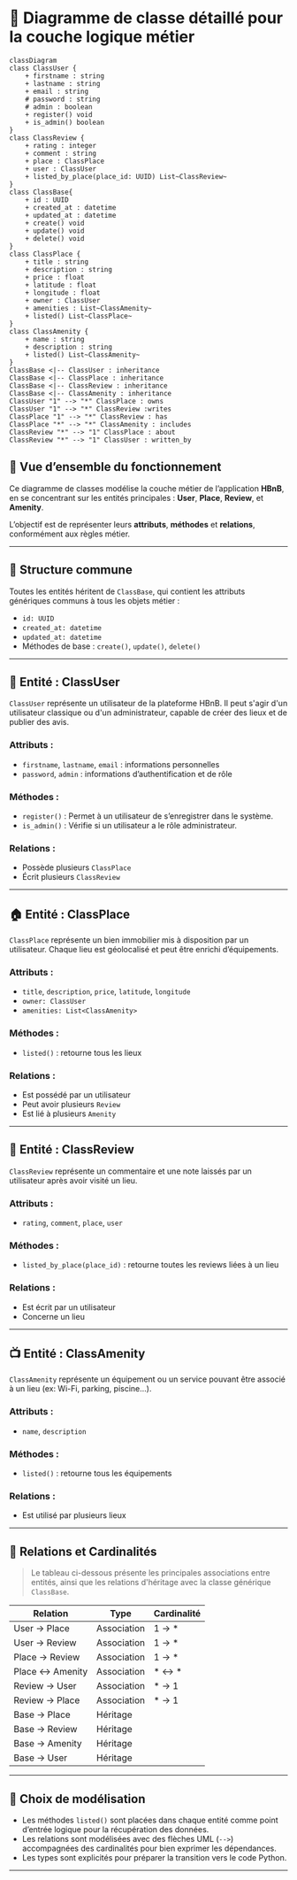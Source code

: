 
# 🧾 Diagramme de classe détaillé pour la couche logique métier

```mermaid
classDiagram
class ClassUser {
    + firstname : string
    + lastname : string
    + email : string
    # password : string
    # admin : boolean
    + register() void
    + is_admin() boolean
}
class ClassReview {
    + rating : integer
    + comment : string
    + place : ClassPlace
    + user : ClassUser
    + listed_by_place(place_id: UUID) List~ClassReview~
}
class ClassBase{
    + id : UUID
    + created_at : datetime
    + updated_at : datetime
    + create() void
    + update() void
    + delete() void
}
class ClassPlace {
    + title : string
    + description : string
    + price : float
    + latitude : float
    + longitude : float
    + owner : ClassUser
    + amenities : List~ClassAmenity~
    + listed() List~ClassPlace~
}
class ClassAmenity {
    + name : string
    + description : string
    + listed() List~ClassAmenity~
}
ClassBase <|-- ClassUser : inheritance
ClassBase <|-- ClassPlace : inheritance
ClassBase <|-- ClassReview : inheritance
ClassBase <|-- ClassAmenity : inheritance
ClassUser "1" --> "*" ClassPlace : owns
ClassUser "1" --> "*" ClassReview :writes
ClassPlace "1" --> "*" ClassReview : has
ClassPlace "*" --> "*" ClassAmenity : includes
ClassReview "*" --> "1" ClassPlace : about
ClassReview "*" --> "1" ClassUser : written_by
```


## 🧭 Vue d’ensemble du fonctionnement

Ce diagramme de classes modélise la couche métier de l’application **HBnB**, en se concentrant sur les entités principales :
**User**, **Place**, **Review**, et **Amenity**.

L’objectif est de représenter leurs **attributs**, **méthodes** et **relations**, conformément aux règles métier.

---

## 🧱 Structure commune

Toutes les entités héritent de `ClassBase`, qui contient les attributs génériques communs à tous les objets métier :

- `id: UUID`
- `created_at: datetime`
- `updated_at: datetime`
- Méthodes de base : `create()`, `update()`, `delete()`

---

## 🧍 Entité : ClassUser

`ClassUser` représente un utilisateur de la plateforme HBnB. Il peut s'agir d'un utilisateur classique ou d'un administrateur, capable de créer des lieux et de publier des avis.

### Attributs :
- `firstname`, `lastname`, `email` : informations personnelles
- `password`, `admin` : informations d’authentification et de rôle

### Méthodes :
- `register()` : Permet à un utilisateur de s’enregistrer dans le système.
- `is_admin()` : Vérifie si un utilisateur a le rôle administrateur.

### Relations :
- Possède plusieurs `ClassPlace`
- Écrit plusieurs `ClassReview`

---

## 🏠 Entité : ClassPlace

`ClassPlace` représente un bien immobilier mis à disposition par un utilisateur. Chaque lieu est géolocalisé et peut être enrichi d’équipements.

### Attributs :
- `title`, `description`, `price`, `latitude`, `longitude`
- `owner: ClassUser`
- `amenities: List<ClassAmenity>`

### Méthodes :
- `listed()` : retourne tous les lieux

### Relations :
- Est possédé par un utilisateur
- Peut avoir plusieurs `Review`
- Est lié à plusieurs `Amenity`

---

## 📝 Entité : ClassReview

`ClassReview` représente un commentaire et une note laissés par un utilisateur après avoir visité un lieu.

### Attributs :
- `rating`, `comment`, `place`, `user`

### Méthodes :
- `listed_by_place(place_id)` : retourne toutes les reviews liées à un lieu

### Relations :
- Est écrit par un utilisateur
- Concerne un lieu

---

## 📺 Entité : ClassAmenity

`ClassAmenity` représente un équipement ou un service pouvant être associé à un lieu (ex: Wi-Fi, parking, piscine...).

### Attributs :
- `name`, `description`

### Méthodes :
- `listed()` : retourne tous les équipements

### Relations :
- Est utilisé par plusieurs lieux

---

## 🔗 Relations et Cardinalités
> Le tableau ci-dessous présente les principales associations entre entités, ainsi que les relations d'héritage avec la classe générique `ClassBase`.


| Relation            | Type        | Cardinalité |
|---------------------|-------------|-------------|
| User → Place        | Association | 1 → *       |
| User → Review       | Association | 1 → *       |
| Place → Review      | Association | 1 → *       |
| Place ↔ Amenity     | Association | * ↔ *       |
| Review → User       | Association | * → 1       |
| Review → Place      | Association | * → 1       |
| Base → Place        | Héritage    |             |
| Base → Review       | Héritage    |             |
| Base → Amenity      | Héritage    |             |
| Base → User         | Héritage    |             |
---

## 🧠 Choix de modélisation

- Les méthodes `listed()` sont placées dans chaque entité comme point d’entrée logique pour la récupération des données.
- Les relations sont modélisées avec des flèches UML (`-->`) accompagnées des cardinalités pour bien exprimer les dépendances.
- Les types sont explicités pour préparer la transition vers le code Python.

---
